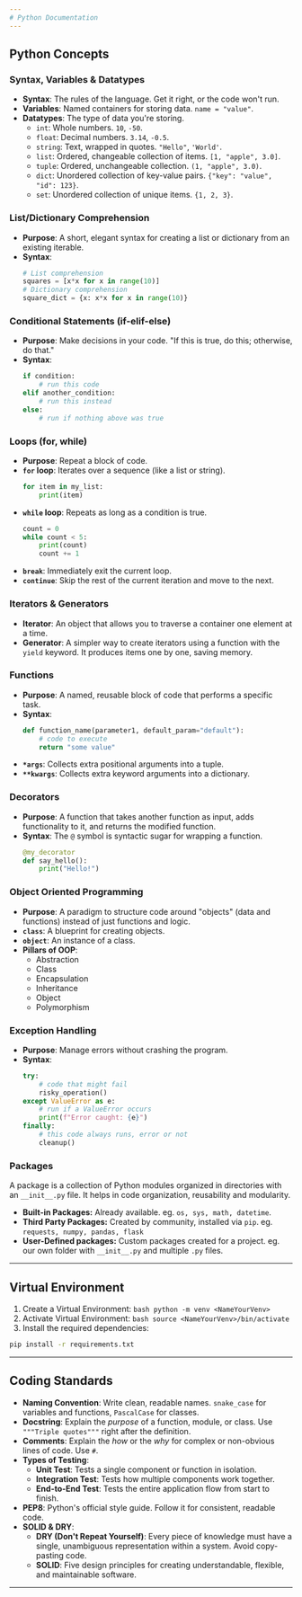 ```yaml
---
# Python Documentation
---
```


## Python Concepts

### Syntax, Variables & Datatypes
-   **Syntax**: The rules of the language. Get it right, or the code won't run.
-   **Variables**: Named containers for storing data. `name = "value"`.
-   **Datatypes**: The type of data you're storing.
    -   `int`: Whole numbers. `10`, `-50`.
    -   `float`: Decimal numbers. `3.14`, `-0.5`.
    -   `string`: Text, wrapped in quotes. `"Hello"`, `'World'`.
    -   `list`: Ordered, changeable collection of items. `[1, "apple", 3.0]`.
    -   `tuple`: Ordered, unchangeable collection. `(1, "apple", 3.0)`.
    -   `dict`: Unordered collection of key-value pairs. `{"key": "value", "id": 123}`.
    -   `set`: Unordered collection of unique items. `{1, 2, 3}`.

### List/Dictionary Comprehension
-   **Purpose**: A short, elegant syntax for creating a list or dictionary from an existing iterable.
-   **Syntax**:
    ```python
    # List comprehension
    squares = [x*x for x in range(10)]
    # Dictionary comprehension
    square_dict = {x: x*x for x in range(10)}
    ```

### Conditional Statements (if-elif-else)
-   **Purpose**: Make decisions in your code. "If this is true, do this; otherwise, do that."
-   **Syntax**:
    ```python
    if condition:
        # run this code
    elif another_condition:
        # run this instead
    else:
        # run if nothing above was true
    ```

### Loops (for, while)
-   **Purpose**: Repeat a block of code.
-   **`for` loop**: Iterates over a sequence (like a list or string).
    ```python
    for item in my_list:
        print(item)
    ```
-   **`while` loop**: Repeats as long as a condition is true.
    ```python
    count = 0
    while count < 5:
        print(count)
        count += 1
    ```
-   **`break`**: Immediately exit the current loop.
-   **`continue`**: Skip the rest of the current iteration and move to the next.

### Iterators & Generators
-   **Iterator**: An object that allows you to traverse a container one element at a time.
-   **Generator**: A simpler way to create iterators using a function with the `yield` keyword. It produces items one by one, saving memory.

### Functions
-   **Purpose**: A named, reusable block of code that performs a specific task.
-   **Syntax**:
    ```python
    def function_name(parameter1, default_param="default"):
        # code to execute
        return "some value"
    ```
-   **`*args`**: Collects extra positional arguments into a tuple.
-   **`**kwargs`**: Collects extra keyword arguments into a dictionary.

### Decorators
-   **Purpose**: A function that takes another function as input, adds functionality to it, and returns the modified function.
-   **Syntax**: The `@` symbol is syntactic sugar for wrapping a function.
    ```python
    @my_decorator
    def say_hello():
        print("Hello!")
    ```

### Object Oriented Programming
   - **Purpose**: A paradigm to structure code around "objects" (data and functions) instead of just functions and logic.
   - **`class`**: A blueprint for creating objects.
   - **`object`**: An instance of a class.
   - **Pillars of OOP**:
     - Abstraction
     - Class
     - Encapsulation
     - Inheritance
     - Object
     - Polymorphism

### Exception Handling
-   **Purpose**: Manage errors without crashing the program.
-   **Syntax**:
    ```python
    try:
        # code that might fail
        risky_operation()
    except ValueError as e:
        # run if a ValueError occurs
        print(f"Error caught: {e}")
    finally:
        # this code always runs, error or not
        cleanup()
    ```

### Packages
   A package is a collection of Python modules organized in directories with an ```__init__.py``` file.
   It helps in code organization, reusability and modularity.
   - **Built-in Packages:** Already available. eg. `os, sys, math, datetime`.
   - **Third Party Packages:** Created by community, installed via `pip`. eg. `requests, numpy, pandas, flask`
   - **User-Defined packages:** Custom packages created for a project. eg. our own folder with `__init__.py` and multiple `.py` files.

---

## Virtual Environment
   1. Create a Virtual Environment:
    ```bash
    python -m venv <NameYourVenv>
    ```
   2. Activate Virtual Environment:
    ```bash
    source <NameYourVenv>/bin/activate 
    ```
   3. Install the required dependencies:
   ```bash
   pip install -r requirements.txt
   ```

---

## Coding Standards

-   **Naming Convention**: Write clean, readable names. `snake_case` for variables and functions, `PascalCase` for classes.
-   **Docstring**: Explain the *purpose* of a function, module, or class. Use `"""Triple quotes"""` right after the definition.
-   **Comments**: Explain the *how* or the *why* for complex or non-obvious lines of code. Use `#`.
-   **Types of Testing**:
    -   **Unit Test**: Tests a single component or function in isolation.
    -   **Integration Test**: Tests how multiple components work together.
    -   **End-to-End Test**: Tests the entire application flow from start to finish.
-   **PEP8**: Python's official style guide. Follow it for consistent, readable code.
-   **SOLID & DRY**:
    -   **DRY (Don't Repeat Yourself)**: Every piece of knowledge must have a single, unambiguous representation within a system. Avoid copy-pasting code.
    -   **SOLID**: Five design principles for creating understandable, flexible, and maintainable software.

---




